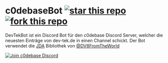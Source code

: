 # c0debaseBot [![star this repo](http://githubbadges.com/star.svg?user=Biospheere&repo=DevTekBot&style=default)](https://github.com/Biospheere/c0debaseBot) [![fork this repo](http://githubbadges.com/fork.svg?user=Biospheere&repo=DevTekBot&style=default)](https://github.com/Biospheere/DevTekBot/fork)



DevTekBot ist ein Discord Bot für den c0debase Discord Server, welcher die neuesten Einträge von dev-tek.de in einen Channel schickt. Der Bot verwendet die [JDA](https://github.com/DV8FromTheWorld/JDA)
 Bibliothek von [@DV8FromTheWorld](https://github.com/DV8FromTheWorld)


[![Join c0debase Discord](https://discordapp.com/api/guilds/361448651748540426/embed.png?style=banner2)](https://discord.gg/BDwBeZ3)